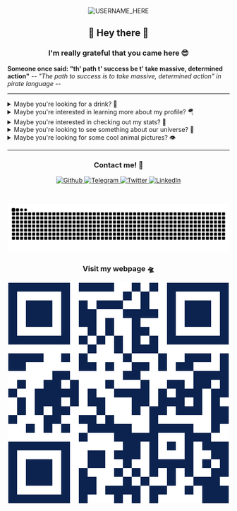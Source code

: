 <p align="center">

  <img src="https://socialify.git.ci/nclsbayona/nclsbayona/image?description=1&descriptionEditable=Come%20check%20my%20profile!&font=Bitter&pattern=Signal&theme=Dark" alt="USERNAME_HERE" width="640" height="320" />

</p>

<h2 align="center">👋 Hey there 👋</h2>

<h3 align="center">I'm really grateful that you came here 😎</h3>

<!--p  align="center">
<img src="logo.png" alt="Logo" width="480">
</p-->


<p align="center">

  <strong align="center">Someone once said: &quot;th' path t' success be t' take massive, determined action&quot;</strong>
  <i>-- &quot;The path to success is to take massive, determined action&quot; in pirate language --</i>

</p>


----

<details name="info">
<summary>Maybe you're looking for a drink? 🍹</summary>
<br />
<h4 align="center">Jack's Vanilla Coke</h4>
<p align="center">

<img src="https://www.thecocktaildb.com/images/media/drink/kjnt7z1504793319.jpg" alt="Drink image" />

</p>

<h5 align="center">Alcoholic - Other / Unknown</h5>

<h5 align="center">Necessary ingredients</h5>
<table align="center">
<tr>
<td>
<table frame="box" rules="cols">
    <thead>
        <tr>
            <th style="padding-left: 1em; padding-right: 1em; text-align: center">Ingredient</th>
            <th style="padding-left: 1em; padding-right: 1em; text-align: center">Measure</th>
        </tr>
    </thead>
    <tbody>
        <tr>
            <td style="padding-left: 1em; padding-right: 1em; text-align: center; vertical-align: top">Ice</td>
            <td style="padding-left: 1em; padding-right: 1em; text-align: center; vertical-align: top">4-5 </td>
        </tr>
        <tr>
            <td style="padding-left: 1em; padding-right: 1em; text-align: center; vertical-align: top">Tennessee whiskey</td>
            <td style="padding-left: 1em; padding-right: 1em; text-align: center; vertical-align: top">2 oz </td>
        </tr>
        <tr>
            <td style="padding-left: 1em; padding-right: 1em; text-align: center; vertical-align: top">Vanilla extract</td>
            <td style="padding-left: 1em; padding-right: 1em; text-align: center; vertical-align: top">1 tsp </td>
        </tr>
        <tr>
            <td style="padding-left: 1em; padding-right: 1em; text-align: center; vertical-align: top">Coca-Cola</td>
            <td style="padding-left: 1em; padding-right: 1em; text-align: center; vertical-align: top">10-12 oz </td>
        </tr>
    </tbody>
</table>
</td>
</tr>
</table>



<p align="center">
After pouring in your ingredients, and adding 3-5 ice cubes, according to taste. Stir the drink with a stirrer to get the Vanilla off the bottom.
</p>

----

</details>


<details name="info">
<summary>Maybe you're interested in learning more about my profile? 🪂</summary>
<br />
<h5 align="center">👀 Visitor count</h5>
<p align="center">

<img src="https://profile-counter.glitch.me/nclsbayona/count.svg"/>

</p>
<p align="center">

<img src="https://img.shields.io/github/followers/nclsbayona?color=003153&logo=github&style=for-the-badge"/>
<img src="https://img.shields.io/github/last-commit/nclsbayona/nclsbayona?color=003153&logo=github&style=for-the-badge&label=Latest%20Profile%20Commit">

</p>
<p align="center">

<img src="https://github-profile-trophy.vercel.app/?username=nclsbayona&theme=dracula&no-frame=false&margin-w=5&margin-h=5&no-bg=true&column=4">

</p>

----

</details>


<details name="info">
<summary>Maybe you're interested in checking out my stats? 🐣</summary>
<br />
<h4 align="center">General GitHub Stats 🌀</h4>

<p align="center">

<!--h5>😃 General Overview</h5-->
<img src="https://github-readme-stats.vercel.app/api?username=nclsbayona&show_icons=true&count_private=true&include_all_commits=true&locale=en&theme=tokyonight" width="260">

<!--h5>Life-Time Stats Overview 😃</h5-->
<img src="https://github-readme-streak-stats.herokuapp.com/?user=nclsbayona&theme=algolia" width="260">

</p>

<br />

<h4 align="center">🤖 Programming Languages Stats</h4>

<p align="center">

<!--h5>Most Used Languages Stats 💾</h5-->
<img src="https://github-readme-stats.vercel.app/api/top-langs/?username=nclsbayona&show_icons=true&locale=en&langs_count=5&theme=tokyonight">

</p>

<br />

<h4 align="center">⌚General Weekly-Stats</h4>
<table align="center">
<tr>
<td>
<table frame="box" rules="cols">
    <thead>
        <tr>
            <th style="padding-left: 1em; padding-right: 1em; text-align: center">Language name</th>
            <th style="padding-left: 1em; padding-right: 1em; text-align: center">Time spent</th>
        </tr>
    </thead>
    <tbody>
    </tbody>
</table>
</td>
<td>
<table frame="box" rules="cols">
    <thead>
        <tr>
            <th style="padding-left: 1em; padding-right: 1em; text-align: center">OS name</th>
            <th style="padding-left: 1em; padding-right: 1em; text-align: center">Time spent</th>
        </tr>
    </thead>
    <tbody>
    </tbody>
</table>
</td>
</tr>
</table>

----
</details>


<details name="info">
<summary>Maybe you're looking to see something about our universe? 🔭</summary>

<br />
<h4 align="center">The Variable Nebula NGC 2261 - ©️ Tommy Lease @ 2025-01-31</h4>
<p align="center">

<img src="https://apod.nasa.gov/apod/image/2501/HubblesVariablecopy1024.jpg" alt="The Variable Nebula NGC 2261 image" />

</p>

<h5 align="center">The interstellar cloud of dust and gas captured in this sharp telescopic snapshot is seen to change its appearance noticeably over periods as short as a few weeks. Discovered over 200 years ago and cataloged as NGC 2261, bright star R Monocerotis lies at the tip of the fan-shaped nebula. About one light-year across and 2500 light-years away, NGC 2261 was studied early last century by astronomer Edwin Hubble and the mysterious cosmic cloud is now more famous as Hubble's Variable Nebula. So what makes Hubble's nebula vary? NGC 2261 is composed of a dusty reflection nebula fanning out from the star R Monocerotis.  The leading variability explanation holds that dense knots of obscuring dust pass close to R Mon and cast moving shadows across the dust clouds in the rest of Hubble's Variable Nebula.</h5>

----

</details>

<details name="info">
<summary>Maybe you're looking for some cool animal pictures? 👁️</summary>

<br />
<table align="center">
<tr>
<td>
<img src="https://cdn.animality.xyz/dog/9.png" width="180"/>
</td>
<td>
<img src="https://cdn.animality.xyz/duck/13.png" width="180"/>
</td>
<td>
<img src="https://cdn.animality.xyz/fox/23.png" width="180"/>
</td>
</tr>
<tr>
<td>
<img src="https://cdn.animality.xyz/cat/3.png" width="180"/>
</td>
<td>
<img src="https://cdn.animality.xyz/bird/7.png" width="180"/>
</td>
<td>
<img src="https://cdn.animality.xyz/panda/13.png" width="180"/>
</td>
</tr>
<tr>
<td>
<img src="https://cdn.animality.xyz/redpanda/1.png" width="180"/>
</td>
<td>
<img src="https://cdn.animality.xyz/koala/3.png" width="180"/>
</td>
<td>
<img src="https://cdn.animality.xyz/whale/14.png" width="180"/>
</td>
</tr>
<tr>
<td>
<img src="https://cdn.animality.xyz/dolphin/16.png" width="180"/>
</td>
<td>
<img src="https://cdn.animality.xyz/kangaroo/17.png" width="180"/>
</td>
<td>
<img src="https://cdn.animality.xyz/rabbit/15.png" width="180"/>
</td>
</tr>
<tr>
<td>
<img src="https://cdn.animality.xyz/lion/23.png" width="180"/>
</td>
<td>
<img src="https://cdn.animality.xyz/bear/11.png" width="180"/>
</td>
<td>
<img src="https://cdn.animality.xyz/frog/17.png" width="180"/>
</td>
</tr>
<tr>
<td>
<img src="https://cdn.animality.xyz/penguin/10.png" width="180"/>
</td>
<td>
<img src="https://cdn.animality.xyz/axolotl/4.png" width="180"/>
</td>
<td>
<img src="https://cdn.animality.xyz/capybara/17.png" width="180"/>
</td>
</tr>
<tr>
<td>
<img src="https://cdn.animality.xyz/hedgehog/1.png" width="180"/>
</td>
<td>
<img src="https://cdn.animality.xyz/turtle/14.png" width="180"/>
</td>
<td>
<img src="https://cdn.animality.xyz/narwhal/8.png" width="180"/>
</td>
</tr>
<tr>
<td>
<img src="https://cdn.animality.xyz/squirrel/9.png" width="180"/>
</td>
<td>
<img src="https://cdn.animality.xyz/fish/0.png" width="180"/>
</td>
<td>
<img src="https://cdn.animality.xyz/horse/9.png" width="180"/>
</td>
</tr>
</table>

----

</details>


----

<h3 align="center">Contact me! 📇</h3>

<p align="center">
<a href="https://github.com/nclsbayona" target="_blank">
 <img alt="Github" src="https://img.shields.io/badge/GitHub-%2312180E.svg?&style=for-the-badge&logo=Github&logoColor=white">
</a>

<a href="https://t.me/nclsbayona" target="_blank">
 <img alt="Telegram" src="https://img.shields.io/badge/-TELEGRAM-blue?&style=for-the-badge&logo=telegram&logoColor=white">
</a>

<a href="https://twitter.com/nclsbayona" target="_blank">
 <img alt="Twitter" src="https://img.shields.io/badge/twitter-%231DA1F2.svg?&style=for-the-badge&logo=twitter&logoColor=white">
</a>

<a href="https://www.linkedin.com/in/nclsbayona" target="_blank">
 <img alt="LinkedIn" src="https://img.shields.io/badge/-LINKEDIN-lightblue?&style=for-the-badge&logo=linkedin&logoColor=white">
</a>

<!-- <a href="https://instagram.com/" target="_blank">
 <img alt="Instagram" src="https://img.shields.io/badge/-INSTAGRAM-critical?&style=for-the-badge&logo=instagram&logoColor=white">
</a>

<a href="https://www.discord.com/channels/" target="_blank">
 <img alt="Discord" src="https://img.shields.io/badge/-DISCORD-darkblue?&style=for-the-badge&logo=discord&logoColor=white">
</a> !-->


</p>

<br />


<p align="center">

<img src="https://raw.githubusercontent.com/nclsbayona/nclsbayona/output/github-contribution-grid-snake-sissa.svg">

</p>


<h3 align="center">Visit my webpage 🛸</h3>
<p align="center"><a href="https://nclsbayona.github.io" target="_blank">
 <img src="QR.png">
</a></p>

</p>

